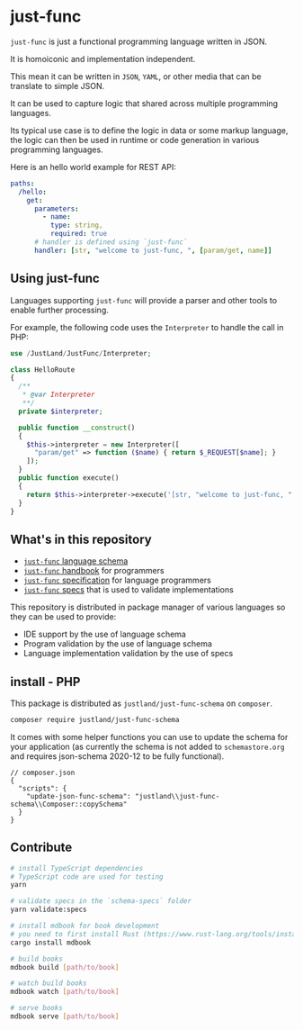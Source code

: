 # just-func

`just-func` is just a functional programming language written in JSON.

It is homoiconic and implementation independent.

This mean it can be written in `JSON`, `YAML`, or other media that can be translate to simple JSON.

It can be used to capture logic that shared across multiple programming languages.

Its typical use case is to define the logic in data or some markup language,
the logic can then be used in runtime or code generation in various programming languages.

Here is an hello world example for REST API:

```yml
paths:
  /hello:
    get:
      parameters:
        - name:
          type: string,
          required: true
      # handler is defined using `just-func`
      handler: [str, "welcome to just-func, ", [param/get, name]]
```

## Using just-func

Languages supporting `just-func` will provide a parser and other tools to enable further processing.

For example, the following code uses the `Interpreter` to handle the call in PHP:

```php
use /JustLand/JustFunc/Interpreter;

class HelloRoute
{
  /**
   * @var Interpreter
   **/
  private $interpreter;

  public function __construct()
  {
    $this->interpreter = new Interpreter([
      "param/get" => function ($name) { return $_REQUEST[$name]; }
    ]);
  }
  public function execute()
  {
    return $this->interpreter->execute('[str, "welcome to just-func, ", [param/get, name]]');
  }
}
```

## What's in this repository

- [`just-func` language schema](schema/draft-07/schema.jsonc)
- [`just-func` handbook](docs/just-func-handbook/README.md) for programmers
- [`just-func` specification](docs/just-func-specification/README.md) for language programmers
- [`just-func` specs](schema-specs/README.md) that is used to validate implementations

This repository is distributed in package manager of various languages so they can be used to provide:

- IDE support by the use of language schema
- Program validation by the use of language schema
- Language implementation validation by the use of specs

## install - PHP

This package is distributed as `justland/just-func-schema` on `composer`.

```sh
composer require justland/just-func-schema
```

It comes with some helper functions you can use to update the schema for your application (as currently the schema is not added to `schemastore.org` and requires json-schema 2020-12 to be fully functional).

```jsonc
// composer.json
{
  "scripts": {
    "update-json-func-schema": "justland\\just-func-schema\\Composer::copySchema"
  }
}
```

## Contribute

```sh
# install TypeScript dependencies
# TypeScript code are used for testing
yarn

# validate specs in the `schema-specs` folder
yarn validate:specs

# install mdbook for book development
# you need to first install Rust (https://www.rust-lang.org/tools/install)
cargo install mdbook

# build books
mdbook build [path/to/book]

# watch build books
mdbook watch [path/to/book]

# serve books
mdbook serve [path/to/book]
```

